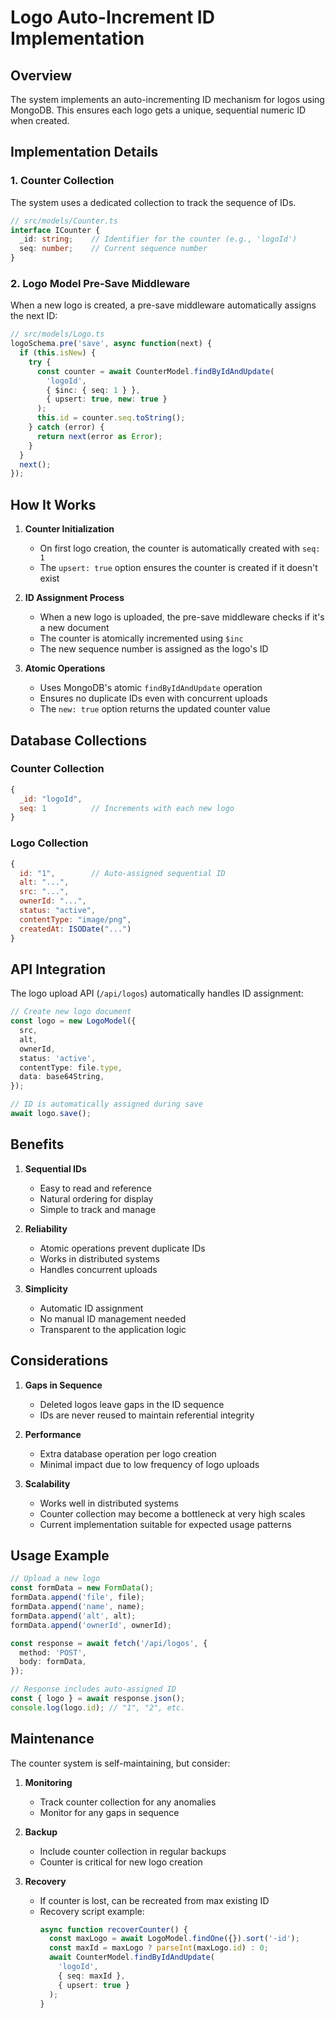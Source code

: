 # Logo Auto-Increment ID Implementation

## Overview
The system implements an auto-incrementing ID mechanism for logos using MongoDB. This ensures each logo gets a unique, sequential numeric ID when created.

## Implementation Details

### 1. Counter Collection
The system uses a dedicated collection to track the sequence of IDs.

```typescript
// src/models/Counter.ts
interface ICounter {
  _id: string;    // Identifier for the counter (e.g., 'logoId')
  seq: number;    // Current sequence number
}
```

### 2. Logo Model Pre-Save Middleware
When a new logo is created, a pre-save middleware automatically assigns the next ID:

```typescript
// src/models/Logo.ts
logoSchema.pre('save', async function(next) {
  if (this.isNew) {
    try {
      const counter = await CounterModel.findByIdAndUpdate(
        'logoId',
        { $inc: { seq: 1 } },
        { upsert: true, new: true }
      );
      this.id = counter.seq.toString();
    } catch (error) {
      return next(error as Error);
    }
  }
  next();
});
```

## How It Works

1. **Counter Initialization**
   - On first logo creation, the counter is automatically created with `seq: 1`
   - The `upsert: true` option ensures the counter is created if it doesn't exist

2. **ID Assignment Process**
   - When a new logo is uploaded, the pre-save middleware checks if it's a new document
   - The counter is atomically incremented using `$inc`
   - The new sequence number is assigned as the logo's ID

3. **Atomic Operations**
   - Uses MongoDB's atomic `findByIdAndUpdate` operation
   - Ensures no duplicate IDs even with concurrent uploads
   - The `new: true` option returns the updated counter value

## Database Collections

### Counter Collection
```javascript
{
  _id: "logoId",
  seq: 1          // Increments with each new logo
}
```

### Logo Collection
```javascript
{
  id: "1",        // Auto-assigned sequential ID
  alt: "...",
  src: "...",
  ownerId: "...",
  status: "active",
  contentType: "image/png",
  createdAt: ISODate("...")
}
```

## API Integration

The logo upload API (`/api/logos`) automatically handles ID assignment:

```typescript
// Create new logo document
const logo = new LogoModel({
  src,
  alt,
  ownerId,
  status: 'active',
  contentType: file.type,
  data: base64String,
});

// ID is automatically assigned during save
await logo.save();
```

## Benefits

1. **Sequential IDs**
   - Easy to read and reference
   - Natural ordering for display
   - Simple to track and manage

2. **Reliability**
   - Atomic operations prevent duplicate IDs
   - Works in distributed systems
   - Handles concurrent uploads

3. **Simplicity**
   - Automatic ID assignment
   - No manual ID management needed
   - Transparent to the application logic

## Considerations

1. **Gaps in Sequence**
   - Deleted logos leave gaps in the ID sequence
   - IDs are never reused to maintain referential integrity

2. **Performance**
   - Extra database operation per logo creation
   - Minimal impact due to low frequency of logo uploads

3. **Scalability**
   - Works well in distributed systems
   - Counter collection may become a bottleneck at very high scales
   - Current implementation suitable for expected usage patterns

## Usage Example

```typescript
// Upload a new logo
const formData = new FormData();
formData.append('file', file);
formData.append('name', name);
formData.append('alt', alt);
formData.append('ownerId', ownerId);

const response = await fetch('/api/logos', {
  method: 'POST',
  body: formData,
});

// Response includes auto-assigned ID
const { logo } = await response.json();
console.log(logo.id); // "1", "2", etc.
```

## Maintenance

The counter system is self-maintaining, but consider:

1. **Monitoring**
   - Track counter collection for any anomalies
   - Monitor for any gaps in sequence

2. **Backup**
   - Include counter collection in regular backups
   - Counter is critical for new logo creation

3. **Recovery**
   - If counter is lost, can be recreated from max existing ID
   - Recovery script example:
     ```typescript
     async function recoverCounter() {
       const maxLogo = await LogoModel.findOne({}).sort('-id');
       const maxId = maxLogo ? parseInt(maxLogo.id) : 0;
       await CounterModel.findByIdAndUpdate(
         'logoId',
         { seq: maxId },
         { upsert: true }
       );
     }
     ``` 